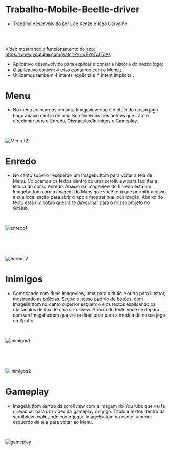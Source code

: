 # Trabalho-Mobile-Beetle-driver

- Trabalho desenvolvido por Léo Kenzo e Iago Carvalho.
</br>
</br>

Vídeo mostrando o funcionamento do app: https://www.youtube.com/watch?v=wFYpTcfToAs

- Aplicativo desenvolvido para explicar e contar a história do nosso jogo;
- O aplicativo contém 4 telas contando com o Menu.;
- Utilizamos também 4 intents explicita e 4 intent implicita .

# Menu

- No menu colocamos um uma Imageview que é o título do nosso jogo. Logo abaixo dentro de uma Scrollview os três botões que irão te direcionar para o Enredo, Obstáculos/Inimigos e Gameplay.
</br>

![Menu (2)](https://github.com/IagoICS/Trabalho-Mobile-Beetle-driver/assets/101646035/226c5816-9821-45bd-af2d-023e1109d325)

# Enredo

- No canto superior esquerdo um Imagebuttom para voltar a tela de Menu. Colocamos os textos dentro de uma scrollview para facilitar a leitura do nosso enredo. Abaixo da Imageview do Enredo está um Imagebuttom com a imagem do Maps que você terá que permitir acesso a sua localização para abrir o app e mostrar sua localização. Abaixo do texto está um botão que irá te direcionar para o nosso projeto no GitHub. 
</br>

![enredo1](https://github.com/IagoICS/Trabalho-Mobile-Beetle-driver/assets/101646035/52713f0b-27ae-40ba-893a-8bfb086bade9)

</br>
</br>
</br>

![enredo2](https://github.com/IagoICS/Trabalho-Mobile-Beetle-driver/assets/101646035/71bd7156-6129-4cfe-a3f8-ad0f82c5e695)


# Inimigos

- Começando com duas Imageview, uma para o título e outra para ilustrar, mostrando as polícias. Segue o nosso padrão de botões, com ImageButtom no canto superior esquerdo e os textos explicando os obstáculos dentro de uma scrollview. Abaixo do texto você se depara com um Imagebuttom que vai te direcionar para a musica do nosso jogo no Spotfy.
</br>

![inimigos1](https://github.com/IagoICS/Trabalho-Mobile-Beetle-driver/assets/101646035/da09f836-c53b-44ce-86b5-1af45a74daf8)

</br>
</br>
</br>

![inimigos2](https://github.com/IagoICS/Trabalho-Mobile-Beetle-driver/assets/101646035/b8941ec2-5722-44a7-884f-b11e8f904d22)

# Gameplay

- ImageButtom dentro da scrollview com a imagem do YouTube que vai te direcionar para um vídeo da gameplay do jogo. Título e textos dentro da scrollview explicando como jogar. ImageButtom no canto superior esquerdo da tela para voltar ao Menu.
</br>

![gameplay](https://github.com/IagoICS/Trabalho-Mobile-Beetle-driver/assets/101646035/e2ee8577-9f61-4132-aea1-e5ad600e98b9)





